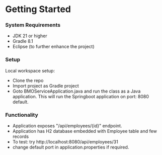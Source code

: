 # Getting Started

### System Requirements

* JDK 21 or higher
* Gradle 8.1
* Eclipse (to further enhance the project)


### Setup
Local workspace setup:

* Clone the repo
* Import project as Gradle project
* Goto BMOServiceApplication.java and run the class as a Java application. This will run the Springboot application on port: 8080 default.

### Functionality

* Application exposes "/api/employees/{id}" endpoint. 
* Application has H2 database embedded with Employee table and few records
* To test: try http://localhost:8080/api/employees/31
* change default port in application.properties if required.
